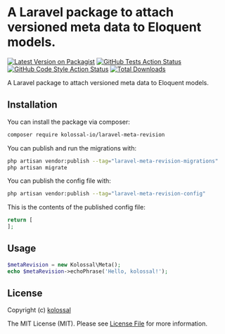 # A Laravel package to attach versioned meta data to Eloquent models.

[![Latest Version on Packagist](https://img.shields.io/packagist/v/kolossal-io/laravel-meta-revision.svg?style=flat-square)](https://packagist.org/packages/kolossal-io/laravel-meta-revision)
[![GitHub Tests Action Status](https://img.shields.io/github/workflow/status/kolossal-io/laravel-meta-revision/run-tests?label=tests)](https://github.com/kolossal-io/laravel-meta-revision/actions?query=workflow%3Arun-tests+branch%3Amain)
[![GitHub Code Style Action Status](https://img.shields.io/github/workflow/status/kolossal-io/laravel-meta-revision/Fix%20PHP%20code%20style%20issues?label=code%20style)](https://github.com/kolossal-io/laravel-meta-revision/actions?query=workflow%3A"Fix+PHP+code+style+issues"+branch%3Amain)
[![Total Downloads](https://img.shields.io/packagist/dt/kolossal-io/laravel-meta-revision.svg?style=flat-square)](https://packagist.org/packages/kolossal-io/laravel-meta-revision)

A Laravel package to attach versioned meta data to Eloquent models.

## Installation

You can install the package via composer:

```bash
composer require kolossal-io/laravel-meta-revision
```

You can publish and run the migrations with:

```bash
php artisan vendor:publish --tag="laravel-meta-revision-migrations"
php artisan migrate
```

You can publish the config file with:

```bash
php artisan vendor:publish --tag="laravel-meta-revision-config"
```

This is the contents of the published config file:

```php
return [
];
```

## Usage

```php
$metaRevision = new Kolossal\Meta();
echo $metaRevision->echoPhrase('Hello, kolossal!');
```

## License

Copyright (c) [kolossal](https://kolossal.io)

The MIT License (MIT). Please see [License File](LICENSE.md) for more information.
